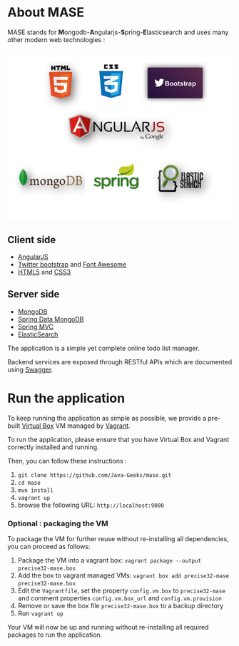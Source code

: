 # About MASE

MASE stands for <strong>M</strong>ongodb-<strong>A</strong>ngularjs-<strong>S</strong>pring-<strong>E</strong>lasticsearch and uses many other modern web technologies :

![mase](https://github.com/Java-Geeks/mase/raw/master/site/mase.png)

## Client side

* [AngularJS](http://angularjs.org/)
* [Twitter bootstrap](http://getbootstrap.com/) and [Font Awesome](http://fortawesome.github.io/Font-Awesome/)
* [HTML5](http://www.w3.org/TR/html5/) and [CSS3](http://www.w3schools.com/css/css3_intro.asp)

## Server side

* [MongoDB](https://www.mongodb.org/)
* [Spring Data MongoDB](http://projects.spring.io/spring-data-mongodb/)
* [Spring MVC](http://docs.spring.io/spring/docs/current/spring-framework-reference/html/mvc.html)
* [ElasticSearch](http://www.elasticsearch.org/)

The application is a simple yet complete online todo list manager.

Backend services are exposed through RESTful APIs which are documented using [Swagger](https://github.com/wordnik/swagger-core).

# Run the application

To keep running the application as simple as possible, we provide a pre-built [Virtual Box](https://www.virtualbox.org/) VM managed by [Vagrant](http://www.vagrantup.com/).

To run the application, please ensure that you have Virtual Box and Vagrant correctly installed and running. 

Then, you can follow these instructions :

1. `git clone https://github.com/Java-Geeks/mase.git`
2. `cd mase`
3. `mvn install`
4. `vagrant up`
5. browse the following URL: `http://localhost:9000`

### Optional : packaging the VM

To package the VM for further reuse without re-installing all dependencies, you can proceed as follows:

1. Package the VM into a vagrant box: `vagrant package --output precise32-mase.box`
2. Add the box to vagrant managed VMs: `vagrant box add precise32-mase precise32-mase.box`
3. Edit the `Vagrantfile`, set the property `config.vm.box` to `precise32-mase` and comment properties `config.vm.box_url` and `config.vm.provision`
4. Remove or save the box file `precise32-mase.box` to a backup directory
5. Run `vagrant up`

Your VM will now be up and running without re-installing all required packages to run the application.
